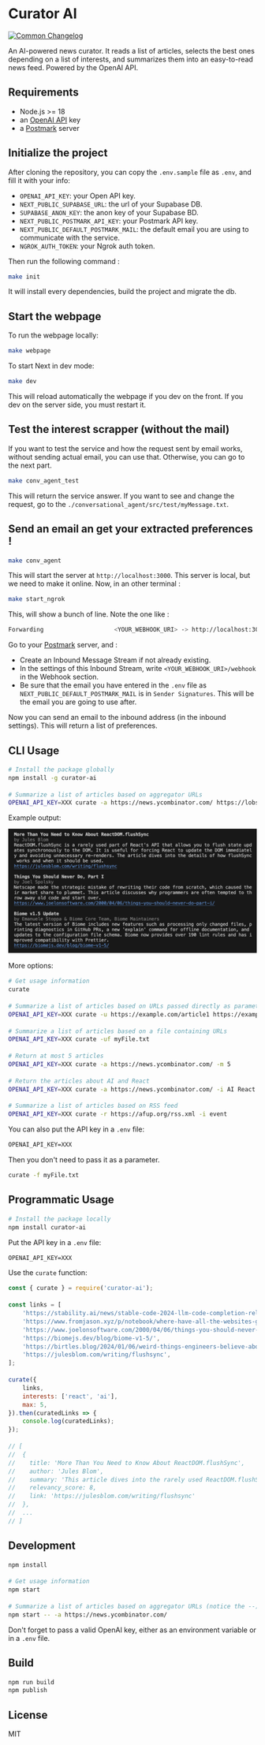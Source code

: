 # Curator AI

[![Common Changelog](https://common-changelog.org/badge.svg)](https://common-changelog.org)

An AI-powered news curator. It reads a list of articles, selects the best ones depending on a list of interests, and summarizes them into an easy-to-read news feed. Powered by the OpenAI API.

## Requirements

- Node.js >= 18
- an [OpenAI API](https://platform.openai.com/) key
- a [Postmark](https://postmarkapp.com/) server

## Initialize the project

After cloning the repository, you can copy the `.env.sample` file as `.env`, and fill it with your info:

- `OPENAI_API_KEY`: your Open API key.
- `NEXT_PUBLIC_SUPABASE_URL`: the url of your Supabase DB.
- `SUPABASE_ANON_KEY`: the anon key of your Supabase BD.
- `NEXT_PUBLIC_POSTMARK_API_KEY`: your Postmark API key.
- `NEXT_PUBLIC_DEFAULT_POSTMARK_MAIL`: the default email you are using to communicate with the service.
- `NGROK_AUTH_TOKEN`: your Ngrok auth token.

Then run the following command :

```sh
make init
```

It will install every dependencies, build the project and migrate the db.

## Start the webpage

To run the webpage locally:

```sh
make webpage
```

To start Next in dev mode:

```sh
make dev
```

This will reload automatically the webpage if you dev on the front. If you dev on the server side, you must restart it.

## Test the interest scrapper (without the mail)

If you want to test the service and how the request sent by email works, without sending actual email, you can use that. Otherwise, you can go to the next part.

```sh
make conv_agent_test
```

This will return the service answer. If you want to see and change the request, go to the `./conversational_agent/src/test/myMessage.txt`.

## Send an email an get your extracted preferences !

```sh
make conv_agent
```

This will start the server at `http://localhost:3000`.
This server is local, but we need to make it online.
Now, in an other terminal :

```sh
make start_ngrok
```

This, will show a bunch of line. Note the one like :

```sh
Forwarding                    <YOUR_WEBHOOK_URI> -> http://localhost:3000
```

Go to your [Postmark](https://postmarkapp.com/) server, and :

- Create an Inbound Message Stream if not already existing.
- In the settings of this Inbound Stream, write `<YOUR_WEBHOOK_URI>/webhook` in the Webhook section.
- Be sure that the email you have entered in the `.env` file as `NEXT_PUBLIC_DEFAULT_POSTMARK_MAIL` is in `Sender Signatures`. This will be the email you are going to use after.

Now you can send an email to the inbound address (in the inbound settings).
This will return a list of preferences.

## CLI Usage

```sh
# Install the package globally
npm install -g curator-ai

# Summarize a list of articles based on aggregator URLs
OPENAI_API_KEY=XXX curate -a https://news.ycombinator.com/ https://lobste.rs/
```

Example output:

![Example output](./assets/capture.png)

More options:

```sh
# Get usage information
curate

# Summarize a list of articles based on URLs passed directly as parameters
OPENAI_API_KEY=XXX curate -u https://example.com/article1 https://example.com/article2

# Summarize a list of articles based on a file containing URLs
OPENAI_API_KEY=XXX curate -uf myFile.txt

# Return at most 5 articles
OPENAI_API_KEY=XXX curate -a https://news.ycombinator.com/ -m 5

# Return the articles about AI and React
OPENAI_API_KEY=XXX curate -a https://news.ycombinator.com/ -i AI React

# Summarize a list of articles based on RSS feed
OPENAI_API_KEY=XXX curate -r https://afup.org/rss.xml -i event
```

You can also put the API key in a `.env` file:

```txt
OPENAI_API_KEY=XXX
```

Then you don't need to pass it as a parameter.

```sh
curate -f myFile.txt
```

## Programmatic Usage

```sh
# Install the package locally
npm install curator-ai
```

Put the API key in a `.env` file:

```txt
OPENAI_API_KEY=XXX
```

Use the `curate` function:

```js
const { curate } = require('curator-ai');

const links = [
    'https://stability.ai/news/stable-code-2024-llm-code-completion-release',
    'https://www.fromjason.xyz/p/notebook/where-have-all-the-websites-gone/',
    'https://www.joelonsoftware.com/2000/04/06/things-you-should-never-do-part-i/',
    'https://biomejs.dev/blog/biome-v1-5/',
    'https://birtles.blog/2024/01/06/weird-things-engineers-believe-about-development/',
    'https://julesblom.com/writing/flushsync',
];

curate({
    links,
    interests: ['react', 'ai'],
    max: 5,
}).then(curatedLinks => {
    console.log(curatedLinks);
});

// [
//  {
//    title: 'More Than You Need to Know About ReactDOM.flushSync',
//    author: 'Jules Blom',
//    summary: 'This article dives into the rarely used ReactDOM.flushSync function in React and explains what it does and when it is useful. It discusses how flushSync flushes state updates synchronously to the DOM, and why this is important. The article also explains the concept of batching in React updates and how flushSync can bypass the update queue.',
//    relevancy_score: 8,
//    link: 'https://julesblom.com/writing/flushsync'
//  },
//  ...
// ]
```

## Development

```sh
npm install

# Get usage information
npm start

# Summarize a list of articles based on aggregator URLs (notice the --):
npm start -- -a https://news.ycombinator.com/
```

Don't forget to pass a valid OpenAI key, either as an environment variable or in a `.env` file.

## Build

```sh
npm run build
npm publish
```

## License

MIT
